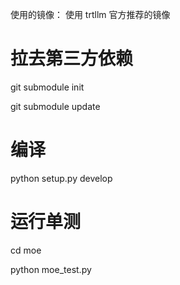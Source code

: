使用的镜像： 使用 trtllm 官方推荐的镜像

# 拉去第三方依赖
git submodule init

git submodule update

# 编译
python setup.py develop

# 运行单测
cd moe

python moe_test.py
